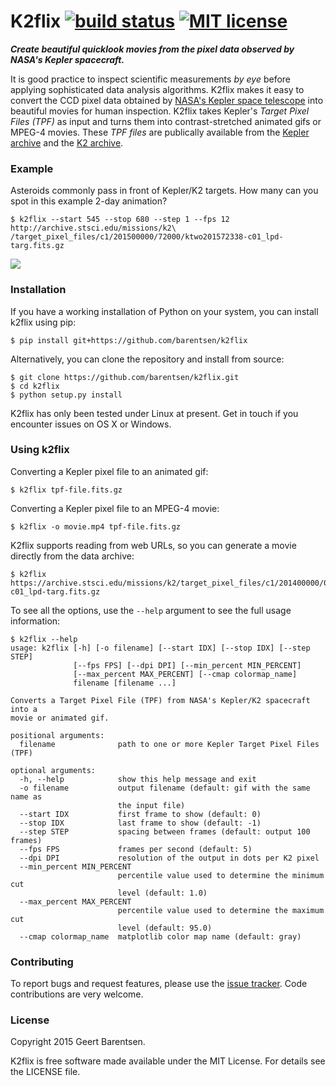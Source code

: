 # K2flix [![build status](http://img.shields.io/travis/barentsen/k2flix/master.svg?style=flat)](http://travis-ci.org/barentsen/k2flix) [![MIT license](http://img.shields.io/badge/license-MIT-blue.svg?style=flat)](https://github.com/barentsen/k2flix/blob/master/LICENSE) 

***Create beautiful quicklook movies from the pixel data observed by NASA's Kepler spacecraft.***

It is good practice to inspect scientific measurements *by eye*
before applying sophisticated data analysis algorithms.
K2flix makes it easy to convert the CCD pixel data
obtained by [NASA's Kepler space telescope](http://kepler.nasa.gov)
into beautiful movies for human inspection.
K2flix takes Kepler's *Target Pixel Files (TPF)* as input
and turns them into contrast-stretched animated gifs or MPEG-4 movies.
These *TPF files* are publically available from the 
[Kepler archive](https://archive.stsci.edu/missions/kepler/target_pixel_files/)
and the [K2 archive](https://archive.stsci.edu/missions/k2/target_pixel_files/).

### Example
Asteroids commonly pass in front of Kepler/K2 targets.  How many can you spot in this example 2-day animation?
```
$ k2flix --start 545 --stop 680 --step 1 --fps 12 http://archive.stsci.edu/missions/k2\
/target_pixel_files/c1/201500000/72000/ktwo201572338-c01_lpd-targ.fits.gz
```
<img src="https://raw.githubusercontent.com/barentsen/k2flix/master/examples/epic-201572338.gif" />

### Installation
If you have a working installation of Python on your system, you can install k2flix using pip:
```
$ pip install git+https://github.com/barentsen/k2flix
```
Alternatively, you can clone the repository and install from source:
```
$ git clone https://github.com/barentsen/k2flix.git
$ cd k2flix
$ python setup.py install
```
K2flix has only been tested under Linux at present.  Get in touch if you encounter issues on OS X or Windows.

### Using k2flix
Converting a Kepler pixel file to an animated gif:
```
$ k2flix tpf-file.fits.gz
```

Converting a Kepler pixel file to an MPEG-4 movie:
```
$ k2flix -o movie.mp4 tpf-file.fits.gz
```

K2flix supports reading from web URLs, so you can generate a movie directly from the data archive:
```
$ k2flix https://archive.stsci.edu/missions/k2/target_pixel_files/c1/201400000/00000/ktwo201400022-c01_lpd-targ.fits.gz
```

To see all the options, use the `--help` argument to see the full usage information:
```
$ k2flix --help
usage: k2flix [-h] [-o filename] [--start IDX] [--stop IDX] [--step STEP]
              [--fps FPS] [--dpi DPI] [--min_percent MIN_PERCENT]
              [--max_percent MAX_PERCENT] [--cmap colormap_name]
              filename [filename ...]

Converts a Target Pixel File (TPF) from NASA's Kepler/K2 spacecraft into a
movie or animated gif.

positional arguments:
  filename              path to one or more Kepler Target Pixel Files (TPF)

optional arguments:
  -h, --help            show this help message and exit
  -o filename           output filename (default: gif with the same name as
                        the input file)
  --start IDX           first frame to show (default: 0)
  --stop IDX            last frame to show (default: -1)
  --step STEP           spacing between frames (default: output 100 frames)
  --fps FPS             frames per second (default: 5)
  --dpi DPI             resolution of the output in dots per K2 pixel
  --min_percent MIN_PERCENT
                        percentile value used to determine the minimum cut
                        level (default: 1.0)
  --max_percent MAX_PERCENT
                        percentile value used to determine the maximum cut
                        level (default: 95.0)
  --cmap colormap_name  matplotlib color map name (default: gray)
```

### Contributing
To report bugs and request features, please use the [issue tracker](https://github.com/barentsen/k2flix/issues). Code contributions are very welcome.

### License
Copyright 2015 Geert Barentsen.

K2flix is free software made available under the MIT License. For details see the LICENSE file.
